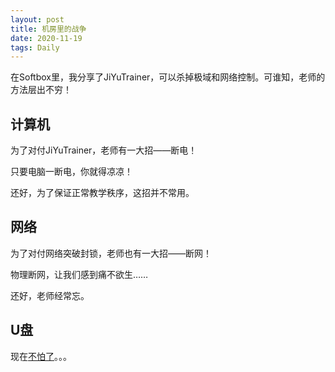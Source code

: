 ```yaml
---
layout: post
title: 机房里的战争
date: 2020-11-19
tags: Daily
---
```

在Softbox里，我分享了JiYuTrainer，可以杀掉极域和网络控制。可谁知，老师的方法层出不穷！

## 计算机
为了对付JiYuTrainer，老师有一大招——断电！

只要电脑一断电，你就得凉凉！

还好，为了保证正常教学秩序，这招并不常用。

## 网络
为了对付网络突破封锁，老师也有一大招——断网！

物理断网，让我们感到痛不欲生……

还好，老师经常忘。

## U盘
现在[不怕了](/softbox.md)。。。